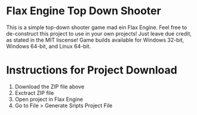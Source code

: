 # Flax Engine Top Down Shooter
This is a simple top-down shooter game mad ein Flax Engine. Feel free to de-construct this project to use in your own projects! Just leave due credit, as stated in the MIT liscense! Game builds available for Windows 32-bit, Windows 64-bit, and Linux 64-bit.

# Instructions for Project Download
1. Download the ZIP file above
2. Exctract ZIP file
3. Open project in Flax Engine
4. Go to File > Generate Sripts Project File
